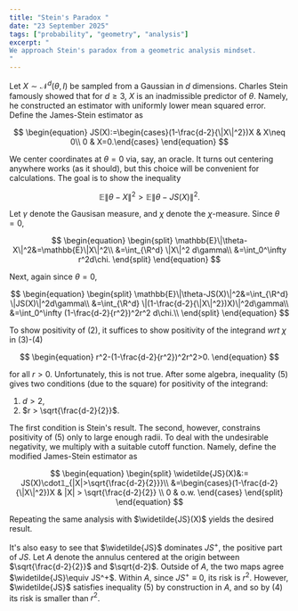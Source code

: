 ```yaml
---
title: "Stein's Paradox "
date: "23 September 2025"
tags: ["probability", "geometry", "analysis"]
excerpt: "
We approach Stein's paradox from a geometric analysis mindset.
"
---
```


Let $X\sim \mathcal{N}^d(\theta,I)$ be sampled from a Gaussian in $d$ dimensions. Charles Stein famously showed that for $d\geq 3$, $X$ is an inadmissible predictor of $\theta$. Namely, he constructed an estimator with uniformly lower mean squared error. Define the James-Stein estimator as

$$
\begin{equation}
JS(X):=\begin{cases}(1-\frac{d-2}{\|X\|^2})X & X\neq 0\\
0 & X=0.\end{cases}
\end{equation}
$$

We center coordinates at $\theta=0$ via, say, an oracle. It turns out centering anywhere works (as it should), but this choice will be convenient for calculations. The goal is to show the inequality

$$
\begin{equation}
\mathbb{E}\|\theta-X\|^2 > \mathbb{E}\|\theta-JS(X)\|^2.
\end{equation}
$$

Let $\gamma$ denote the Gausisan measure, and $\chi$ denote the $\chi$-measure. Since $\theta=0$,

$$
\begin{equation}
\begin{split}
\mathbb{E}\|\theta-X\|^2&=\mathbb{E}\|X\|^2\\
&=\int_{\R^d} \|X\|^2 d\gamma\\
&=\int_0^\infty r^2d\chi.
\end{split}
\end{equation}
$$

Next, again since $\theta=0$,

$$
\begin{equation}
\begin{split}
 \mathbb{E}\|\theta-JS(X)\|^2&=\int_{\R^d} \|JS(X)\|^2d\gamma\\
 &=\int_{\R^d} \|(1-\frac{d-2}{\|X\|^2})X)\|^2d\gamma\\
 &=\int_0^\infty (1-\frac{d-2}{r^2})^2r^2 d\chi.\\
\end{split}
\end{equation}
$$

To show positivity of (2), it suffices to show positivity of the integrand _wrt_ $\chi$ in (3)-(4)

$$
\begin{equation}
r^2-(1-\frac{d-2}{r^2})^2r^2>0.
\end{equation}
$$

for all $r>0$. Unfortunately, this is not true. After some algebra, inequality (5) gives two conditions (due to the square) for positivity of the integrand:

1. $d > 2$,
2. $r > \sqrt{\frac{d-2}{2}}$.

The first condition is Stein's result. The second, however, constrains positivity of (5) only to large enough radii. To deal with the undesirable negativity, we multiply with a suitable cutoff function. Namely, define the modified James-Stein estimator as

$$
\begin{equation}
\begin{split}
\widetilde{JS}(X)&:= JS(X)\cdot𝟙_{|X|>\sqrt{\frac{d-2}{2}}}\\
&=\begin{cases}(1-\frac{d-2}{\|X\|^2})X & |X| > \sqrt{\frac{d-2}{2}} \\
0 & o.w.
\end{cases}
\end{split}
\end{equation}
$$

Repeating the same analysis with $\widetilde{JS}(X)$ yields the desired result.

It's also easy to see that $\widetilde{JS}$ dominates $JS^+$, the positive part of $JS$. Let $A$ denote the annulus centered at the origin between $\sqrt{\frac{d-2}{2}}$ and $\sqrt{d-2}$. Outside of $A$, the two maps agree $\widetilde{JS}\equiv JS^+$. Within $A$, since $JS^+\equiv 0$, its risk is $r^2$. However, $\widetilde{JS}$ satisfies inequality (5) by construction in $A$, and so by (4) its risk is smaller than $r^2$.
